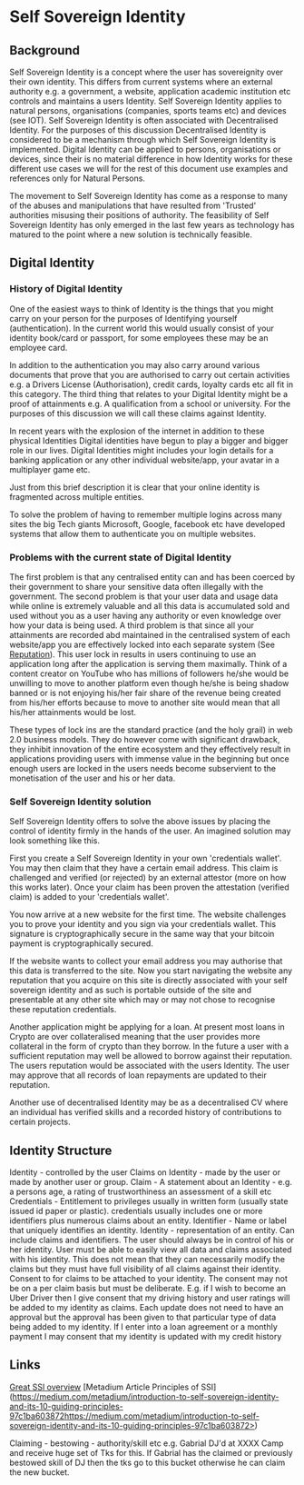 # Self Sovereign Identity

## Background

Self Sovereign Identity is a concept where the user has sovereignity over their own identity.
This differs from current systems where an external authority e.g. a government, a website, application
academic institution etc controls and maintains a users Identity.
Self Sovereign Identity applies to natural persons, organisations (companies, sports teams etc) and devices (see IOT).
Self Sovereign Identity is often associated with Decentralised Identity. For the purposes of this discussion
Decentralised Identity is considered to be a mechanism through which Self Sovereign Identity is implemented.
Digital Identity can be applied to persons, organisations or devices, since their is no material difference
in how Identity works for these different use cases we will for the rest of this document use examples and references
only for Natural Persons.

The movement to Self Sovereign Identity has come as a response to many of the abuses and manipulations that
have resulted from 'Trusted' authorities misusing their positions of authority.
The feasibility of Self Sovereign Identity has only emerged in the last few years as technology has matured to the
point where a new solution is technically feasible.

## Digital Identity

### History of Digital Identity

One of the easiest ways to think of Identity is the things that you might carry on your person for
the purposes of Identifying yourself (authentication). In the current world this would usually consist
of your identity book/card or passport, for some employees these may be an employee card.

In addition to the authentication you may also carry around various documents that prove that you are
authorised to carry out certain activities e.g. a Drivers License (Authorisation),
credit cards, loyalty cards etc all fit in this category.
The third thing that relates to your Digital Identity might be a proof of attainments
e.g. A qualification from a school or university.
For the purposes of this discussion we will call these claims against Identity.

In recent years with the explosion of the internet in addition to these physical Identities Digital
identities have begun to play a bigger and bigger role in our lives. Digital Identities might includes your
login details for a banking application or any other individual website/app, your avatar in a multiplayer game etc.

Just from this brief description it is clear that your online identity is fragmented across multiple entities.

To solve the problem of having to remember multiple logins across many sites the big Tech giants Microsoft, Google,
facebook etc have developed systems that allow them to authenticate you on multiple websites.

### Problems with the current state of Digital Identity

The first problem is that any centralised entity can and has been coerced by their government to share your sensitive
data often illegally with the government. The second problem is that your user data and usage data while online is
extremely valuable and all this data is accumulated sold and used without you as a user having any authority or even knowledge
over how your data is being used. A third problem is that since all your attainments are recorded abd maintained in the centralised system of
each website/app you are effectively locked into each separate system (See [Reputation](./Reputation.md)).
This user lock in results in users continuing to use an application long after the application is serving them maximally.
Think of a content creator on YouTube who has millions of followers he/she would be unwilling to move to another platform
even though he/she is being shadow banned or is not enjoying his/her fair share of the revenue being created from his/her efforts because to
move to another site would mean that all his/her attainments would be lost.

These types of lock ins are the standard practice (and the holy grail) in web 2.0 business models. They do however come with
significant drawback, they inhibit innovation of
the entire ecosystem and they effectively result in applications providing users with immense value in the beginning but once
enough users are locked in the users needs become subservient to the monetisation of the user and his or her data.

### Self Sovereign Identity solution

Self Sovereign Identity offers to solve the above issues by placing the control of identity firmly in the hands of the user.
An imagined solution may look something like this.

First you create a Self Sovereign Identity in your own 'credentials wallet'. You may then claim that they have a certain email address.
This claim is challenged and verified (or rejected) by an external attestor (more on how this works later). Once your claim has been
proven the attestation (verified claim) is added to your 'credentials wallet'.

You now arrive at a new website for the first time. The website challenges you to prove your identity and you sign via
your credentials wallet. This signature is cryptographically secure in the same way that your bitcoin payment is cryptographically secured.

If the website wants to collect your email address you may authorise that this data is transferred to the site.
Now you start navigating the website any reputation that you acquire on this site is directly associated with your
self sovereign identity and as such is portable outside of the site and presentable at any other site which may or may not chose to
recognise these reputation credentials.

Another application might be applying for a loan. At present most loans in Crypto are over collateralised meaning that
the user provides more collateral in the form of crypto than they borrow. In the future a user with a sufficient reputation
may well be allowed to borrow against their reputation. The users reputation would be associated with the users Identity.
The user may approve that all records of loan repayments are updated to their reputation.

Another use of decentralised Identity may be as a decentralised CV where an individual has verified skills and a recorded
history of contributions to certain projects.

## Identity Structure

Identity - controlled by the user
Claims on Identity - made by the user or made by another user or group.
Claim - A statement about an Identity - e.g. a persons age, a rating of trustworthiness
 an assessment of a skill etc
Credentials - Entitlement to privileges usually in written form (usually state issued id paper or plastic).
 credentials usually includes one or more identifiers plus numerous claims about an entity.
Identifier - Name or label that uniquely identifies an identity.
Identity - representation of an entity. Can include claims and identifiers.
The user should always be in control of his or her identity.
User must be able to easily view all data and claims associated with his identity.
This does not mean that they can necessarily modify the claims but they must have
full visibility of all claims against their identity.
Consent to for claims to be attached to your identity. The consent may not be on a per claim basis but must
be deliberate. E.g. if I wish to become an Uber Driver then I give consent that my driving history and user
ratings will be added to my identity as claims. Each update does not need to have an approval but the approval
has been given to that particular type of data being added to my identity.
If I enter into a loan agreement or a monthly payment I may consent that my identity is updated with my credit history

## Links

[Great SSI overview](<https://www.lifewithalacrity.com/2016/04/the-path-to-self-soverereign-identity.html>)
[Metadium Article Principles of SSI](<https://medium.com/metadium/introduction-to-self-sovereign-identity-and-its-10-guiding-principles-97c1ba603872>https://medium.com/metadium/introduction-to-self-sovereign-identity-and-its-10-guiding-principles-97c1ba603872>)


Claiming - bestowing - authority/skill etc e.g. Gabrial DJ'd at XXXX Camp and receive 
huge set of Tks for this. If Gabrial has the claimed or previously bestowed skill of DJ
then the tks go to this bucket otherwise he can claim the new bucket.

